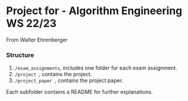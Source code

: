# Project for - Algorithm Engineering WS 22/23

From Walter Ehrenberger

### Structure

1. `/exam_assignments`, includes one folder for each exam assignment.
2. `/project `, contains the project.
3. `/project_paper `, contains the project paper.

Each subfolder contains a README for further explanations.